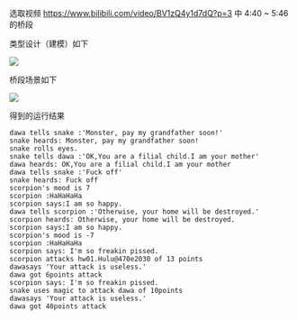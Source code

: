选取视频 https://www.bilibili.com/video/BV1zQ4y1d7dQ?p=3 中 4:40 ~ 5:46 的桥段

类型设计（建模）如下

![](http://www.plantuml.com/plantuml/proxy?cache=no&src=https://raw.githubusercontent.com/star20001/jwork-2021/main/W01/刘睿哲-202220008/hw01/uml/character.pu)


桥段场景如下

![](http://www.plantuml.com/plantuml/proxy?cache=no&src=https://raw.githubusercontent.com/star20001/jwork-2021/main/W01/刘睿哲-202220008/hw01/uml/timeline.pu)


得到的运行结果

```
dawa tells snake :'Monster, pay my grandfather soon!'
snake heards: Monster, pay my grandfather soon!
snake rolls eyes.
snake tells dawa :'OK,You are a filial child.I am your mother'
dawa heards: OK,You are a filial child.I am your mother
dawa tells snake :'Fuck off'
snake heards: Fuck off
scorpion's mood is 7
scorpion :HaHaHaHa
scorpion says:I am so happy.
dawa tells scorpion :'Otherwise, your home will be destroyed.'
scorpion heards: Otherwise, your home will be destroyed.
scorpion says:I am so happy.
scorpion's mood is -7
scorpion :HaHaHaHa
scorpion says: I'm so freakin pissed.
scorpion attacks hw01.Hulu@470e2030 of 13 points
dawasays 'Your attack is useless.'
dawa got 6points attack
scorpion says: I'm so freakin pissed.
snake uses magic to attack dawa of 10points
dawasays 'Your attack is useless.'
dawa got 40points attack
```
